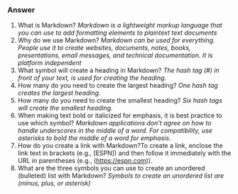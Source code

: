 ### Answer

1. What is Markdown? *Markdown is a lightweight markup language that you can use to add formatting elements to plaintext text documents*
2. Why do we use Markdown? *Markdown can be used for everything. People use it to create websites, documents, notes, books, presentations, email messages, and technical documentation. It is platform independent*
3. What symbol will create a heading in Markdown? *The hash tag (#) in front of your text, is used for creating the heading.*
4. How many do you need to create the largest heading? *One hash tag creates the largest heading.*
5. How many do you need to create the smallest heading? *Six hash tags will create the smallest heading.*
6. When making text bold or italicized for emphasis, it is best practice to use which symbol? *Markdown applications don’t agree on how to handle underscores in the middle of a word. For compatibility, use asterisks to bold the middle of a word for emphasis.*
7. How do you create a link with Markdown?To create a link, enclose the link text in brackets (e.g., [ESPN]) and then follow it immediately with the URL in parentheses (e.g., (https://espn.com)).
8. What are the three symbols you can use to create an unordered (bulleted) list with Markdown? *Symbols to create an unordered list are (minus, plus, or asterisk)*
